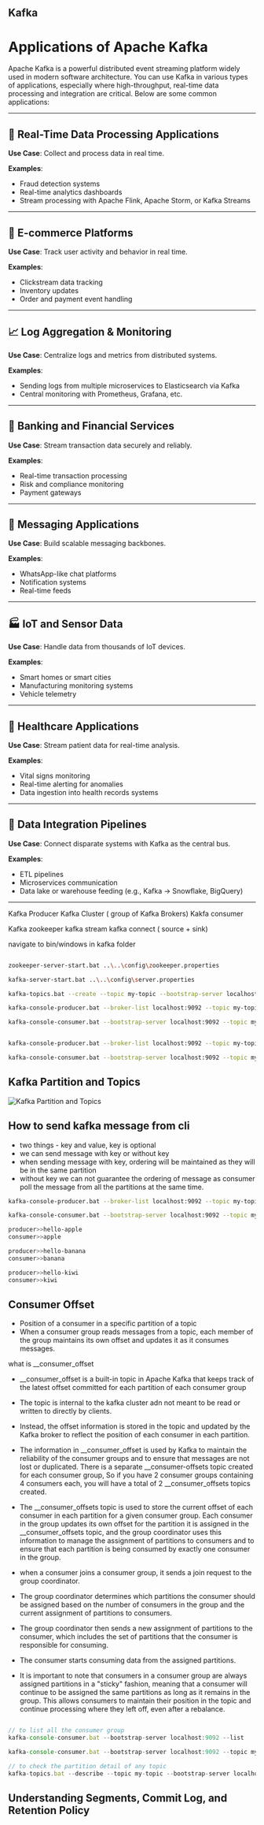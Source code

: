 ## Kafka


# Applications of Apache Kafka

Apache Kafka is a powerful distributed event streaming platform widely used in modern software architecture. You can use Kafka in various types of applications, especially where high-throughput, real-time data processing and integration are critical. Below are some common applications:

---

## 🔄 Real-Time Data Processing Applications

**Use Case**: Collect and process data in real time.

**Examples**:
- Fraud detection systems  
- Real-time analytics dashboards  
- Stream processing with Apache Flink, Apache Storm, or Kafka Streams

---

## 🛒 E-commerce Platforms

**Use Case**: Track user activity and behavior in real time.

**Examples**:
- Clickstream data tracking  
- Inventory updates  
- Order and payment event handling

---

## 📈 Log Aggregation & Monitoring

**Use Case**: Centralize logs and metrics from distributed systems.

**Examples**:
- Sending logs from multiple microservices to Elasticsearch via Kafka  
- Central monitoring with Prometheus, Grafana, etc.

---

## 🏦 Banking and Financial Services

**Use Case**: Stream transaction data securely and reliably.

**Examples**:
- Real-time transaction processing  
- Risk and compliance monitoring  
- Payment gateways

---

## 📱 Messaging Applications

**Use Case**: Build scalable messaging backbones.

**Examples**:
- WhatsApp-like chat platforms  
- Notification systems  
- Real-time feeds

---

## 🏭 IoT and Sensor Data

**Use Case**: Handle data from thousands of IoT devices.

**Examples**:
- Smart homes or smart cities  
- Manufacturing monitoring systems  
- Vehicle telemetry

---

## 🧬 Healthcare Applications

**Use Case**: Stream patient data for real-time analysis.

**Examples**:
- Vital signs monitoring  
- Real-time alerting for anomalies  
- Data ingestion into health records systems

---

## 🔗 Data Integration Pipelines

**Use Case**: Connect disparate systems with Kafka as the central bus.

**Examples**:
- ETL pipelines  
- Microservices communication  
- Data lake or warehouse feeding (e.g., Kafka → Snowflake, BigQuery)

---

Kafka Producer
Kafka Cluster ( group of Kafka Brokers)
Kakfa consumer

Kafka zookeeper
kafka stream
kafka connect ( source + sink)

navigate to bin/windows in kafka folder

```bash

zookeeper-server-start.bat ..\..\config\zookeeper.properties

kafka-server-start.bat ..\..\config\server.properties

kafka-topics.bat --create --topic my-topic --bootstrap-server localhost:9092 --replication-factor 1 --partitions 3

kafka-console-producer.bat --broker-list localhost:9092 --topic my-topic

kafka-console-consumer.bat --bootstrap-server localhost:9092 --topic my-topic --from-beginning


kafka-console-producer.bat --broker-list localhost:9092 --topic my-topic --property "key.separator=-" --property "parse.key=true"

kafka-console-consumer.bat --bootstrap-server localhost:9092 --topic my-topic --from-beginning --property "key.separator=-" --property "parse.key=true"

```

## Kafka Partition and Topics
![ Kafka Partition and Topics](../img/kafka-partition-topics.png)


## How to send kafka message from cli

- two things - key and value, key is optional
- we can send message with key or without key
- when sending message with key, ordering will be maintained as they will be in the same partition
- without key we can not guarantee the ordering of message as consumer poll the message from all the partitions at the same time.


```bash
kafka-console-producer.bat --broker-list localhost:9092 --topic my-topic --property "key.separator=-" --property "parse.key=true"

kafka-console-consumer.bat --bootstrap-server localhost:9092 --topic my-topic --from-beginning --property "key.separator=-" --property "parse.key=true"

producer>>hello-apple
consumer>>apple

producer>>hello-banana
consumer>>banana

producer>>hello-kiwi
consumer>>kiwi

```

## Consumer Offset

- Position of a consumer in a specific partition of a topic
- When a consumer group reads messages from a topic, each member of the group maintains its own offset and updates it as it consumes messages.

what is
__consumer_offset
- __consumer_offset is a built-in topic in Apache Kafka that keeps track of the latest offset committed for each partition of each consumer group
- The topic is internal to the kafka cluster adn not meant to be read or written to directly by clients.
- Instead, the offset information is stored in the topic and updated by the Kafka broker to reflect the position of each consumer in each partition.
- The information in __consumer_offset is used by Kafka to maintain the reliability of the consumer groups and to ensure that messages are not lost or duplicated.
There is a separate __consumer-offsets topic created for each consumer group, So if you have 2 consumer groups containing 4 consumers each, you will have a total of 2 __consumer_offsets topics created.
- The __consumer_offsets topic is used to store the current offset of each consumer in each partition for a given consumer group. Each consumer in the group updates its own offset for the partition it is assigned in the __consumer_offsets topic, and the group coordinator uses this information to manage the assignment of partitions to consumers and to ensure that each partition is being consumed by exactly one consumer in the group.

- when a consumer joins a consumer group, it sends a join request to the group coordinator.
- The group coordinator determines which partitions the consumer should be assigned based on the number of consumers in the group and the current assignment of partitions to consumers.
- The group coordinator then sends a new assignment of partitions to the consumer, which includes the set of partitions that the consumer is responsible for consuming.
- The consumer starts consuming data from the assigned partitions.

- It is important to note that consumers in a consumer group are always assigned partitions in a "sticky" fashion, meaning that a consumer will continue to be assigned the same partitions as long as it remains in the group. This allows consumers to maintain their position in the topic and continue processing where they left off, even after a rebalance.


```js

// to list all the consumer group
kafka-console-consumer.bat --bootstrap-server localhost:9092 --list

kafka-console-consumer.bat --bootstrap-server localhost:9092 --topic my-topic --from-beginning --group console-consumer-2682

// to check the partition detail of any topic
kafka-topics.bat --describe --topic my-topic --bootstrap-server localhost:9092


```

## Understanding Segments, Commit Log, and Retention Policy


